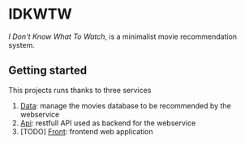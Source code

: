 # IDKWTW

_I Don't Know What To Watch_, is a minimalist movie recommendation system.

## Getting started

This projects runs thanks to three services

1. [Data](data/): manage the movies database to be recommended by the webservice
2. [Api](api/): restfull API used as backend for the webservice
3. [TODO] [Front](front/): frontend web application
